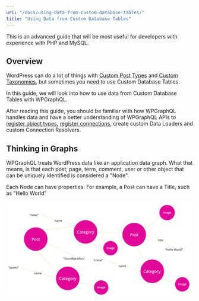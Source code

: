 ```yaml
---
uri: "/docs/using-data-from-custom-database-tables/"
title: "Using Data from Custom Database Tables"
---
```


This is an advanced guide that will be most useful for developers with experience with PHP and MySQL.

## Overview

WordPress can do a lot of things with [Custom Post Types](/docs/custom-post-types/) and [Custom Taxonomies](/docs/custom-taxonomies/), but sometimes you need to use Custom Database Tables.

In this guide, we will look into how to use data from Custom Database Tables with WPGraphQL.

After reading this guide, you should be familiar with how WPGraphQL handles data and have a better understanding of WPGraphQL APIs to [register object types](/functions/register_graphql_object_type/), [register connections](/functions/register_graphql_connection/), create custom Data Loaders and custom Connection Resolvers.

## Thinking in Graphs

WPGraphQL treats WordPress data like an application data graph. What that means, is that each post, page, term, comment, user or other object that can be uniquely identified is considered a "Node".

Each Node can have properties. For example, a Post can have a Title, such as "Hello World"

![WordPress as an Application Data Graph](./images/application-data-graph.png)

